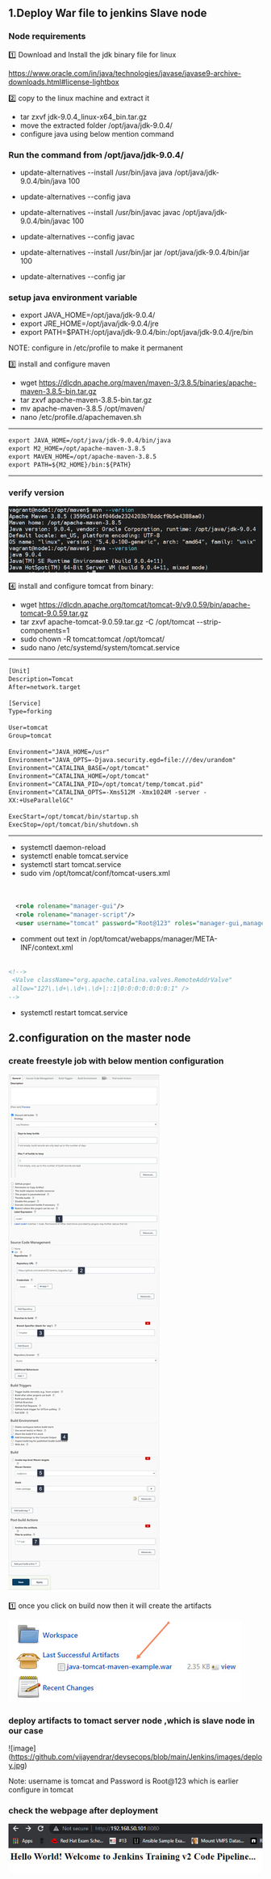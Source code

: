 <h2>1.Deploy War file to jenkins Slave node</h2>

<h3> Node requirements </h3>

:one: Download and Install the jdk binary file for linux

https://www.oracle.com/in/java/technologies/javase/javase9-archive-downloads.html#license-lightbox

:two: copy to the linux machine and extract it

- tar zxvf jdk-9.0.4_linux-x64_bin.tar.gz
- move the extracted folder /opt/java/jdk-9.0.4/
- configure java using below mention command 

<h3>Run the command from /opt/java/jdk-9.0.4/ </h3>

- update-alternatives --install /usr/bin/java java /opt/java/jdk-9.0.4/bin/java 100
- update-alternatives --config java

- update-alternatives --install /usr/bin/javac javac /opt/java/jdk-9.0.4/bin/javac 100
- update-alternatives --config javac

- update-alternatives --install /usr/bin/jar jar /opt/java/jdk-9.0.4/bin/jar 100
- update-alternatives --config jar

<h3> setup java environment variable </h3>

- export JAVA_HOME=/opt/java/jdk-9.0.4/
- export JRE_HOME=/opt/java/jdk-9.0.4/jre
- export PATH=$PATH:/opt/java/jdk-9.0.4/bin:/opt/java/jdk-9.0.4/jre/bin

NOTE: configure in /etc/profile to make it permanent

:three: install and configure maven 

- wget https://dlcdn.apache.org/maven/maven-3/3.8.5/binaries/apache-maven-3.8.5-bin.tar.gz
- tar zxvf apache-maven-3.8.5-bin.tar.gz
- mv  apache-maven-3.8.5 /opt/maven/
- nano /etc/profile.d/apachemaven.sh
  
---
    export JAVA_HOME=/opt/java/jdk-9.0.4/bin/java
    export M2_HOME=/opt/apache-maven-3.8.5
    export MAVEN_HOME=/opt/apache-maven-3.8.5
    export PATH=${M2_HOME}/bin:${PATH}
---

<h3>verify version </h3>

![image](https://github.com/vijayendrar/devsecops/blob/main/Jenkins/images/version.PNG)

:four: install and configure tomcat from binary:

- wget https://dlcdn.apache.org/tomcat/tomcat-9/v9.0.59/bin/apache-tomcat-9.0.59.tar.gz
- tar zxvf apache-tomcat-9.0.59.tar.gz -C  /opt/tomcat --strip-components=1
- sudo chown -R tomcat:tomcat /opt/tomcat/
- sudo nano /etc/systemd/system/tomcat.service

---
    [Unit]
    Description=Tomcat
    After=network.target

    [Service]
    Type=forking

    User=tomcat
    Group=tomcat

    Environment="JAVA_HOME=/usr"
    Environment="JAVA_OPTS=-Djava.security.egd=file:///dev/urandom"
    Environment="CATALINA_BASE=/opt/tomcat"
    Environment="CATALINA_HOME=/opt/tomcat"
    Environment="CATALINA_PID=/opt/tomcat/temp/tomcat.pid"
    Environment="CATALINA_OPTS=-Xms512M -Xmx1024M -server -XX:+UseParallelGC"

    ExecStart=/opt/tomcat/bin/startup.sh
    ExecStop=/opt/tomcat/bin/shutdown.sh
---

- systemctl daemon-reload 
- systemctl enable tomcat.service
- systemctl start tomcat.service
- sudo vim /opt/tomcat/conf/tomcat-users.xml

```xml


  <role rolename="manager-gui"/>
  <role rolename="manager-script"/>
  <user username="tomcat" password="Root@123" roles="manager-gui,manager-script"/>

```  
- comment out text in /opt/tomcat/webapps/manager/META-INF/context.xml

```xml 

<!-->
 <Valve className="org.apache.catalina.valves.RemoteAddrValve"
 allow="127\.\d+\.\d+\.\d+|::1|0:0:0:0:0:0:0:1" />
-->

```
- systemctl restart tomcat.service

<h2>2.configuration on the master node </h2>

<h3> create freestyle job with below mention configuration </h3>

![image](https://github.com/vijayendrar/devsecops/blob/main/Jenkins/images/packageapp.jpg)

:one: once you click on build now then it will create the artifacts

![image](https://github.com/vijayendrar/devsecops/blob/main/Jenkins/images/artifacts.jpg)


<h3> deploy artifacts to  tomact server node ,which is slave node in our case </h3>

![image] (https://github.com/vijayendrar/devsecops/blob/main/Jenkins/images/deploy.jpg)

Note: username is tomcat and Password is Root@123 which is earlier configure in tomcat 

<h3> check the webpage after deployment </h3>

![image](https://github.com/vijayendrar/devsecops/blob/main/Jenkins/images/nodeapp.jpg)
  